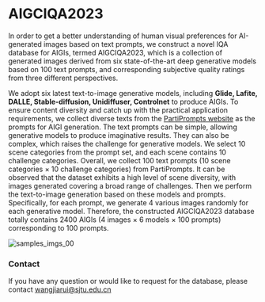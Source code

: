 # AIGCIQA2023
In order to get a better understanding of human visual preferences for AI-generated images based on text prompts, we construct a novel IQA database for AIGIs, termed AIGCIQA2023, which is a collection of generated images derived from six state-of-the-art deep generative models based on 100 text prompts, and corresponding subjective quality ratings from three different perspectives.

We adopt six latest text-to-image generative models, including **Glide, Lafite, DALLE, Stable-diffusion, Unidiffuser, Controlnet** to produce AIGIs.
To ensure content diversity and catch up with the practical application requirements, we collect diverse texts from the [PartiPrompts website](https://github.com/google-research/parti) as the prompts for AIGI generation.
The text prompts can be simple, allowing generative models to produce imaginative results.
They can also be complex, which raises the challenge for generative models.
We select 10 scene categories from the prompt set, and each scene contains 10 challenge categories.
Overall, we collect 100 text prompts (10 scene categories $\times$ 10 challenge categories) from PartiPrompts.
It can be observed that the dataset exhibits a high level of scene diversity, with images generated covering a broad range of challenges.
Then we perform the text-to-image generation based on these models and prompts. Specifically, for each prompt, we generate 4 various images randomly for each generative model. Therefore, the constructed AIGCIQA2023 database totally contains 2400 AIGIs (4 images $\times$ 6 models $\times$ 100 prompts) corresponding to 100 prompts.


![samples_imgs_00](https://github.com/wangjiarui153/AIGCIQA2023/assets/104545370/ab434e91-a766-4de4-babd-1d8fe5cb70c0)


### Contact
If you have any question or would like to request for the database, please contact wangjiarui@sjtu.edu.cn
